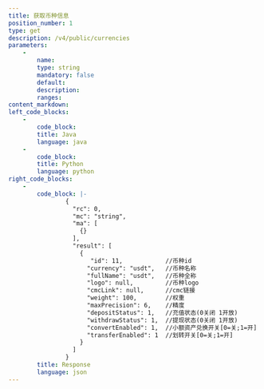 ```yaml
---
title: 获取币种信息
position_number: 1
type: get
description: /v4/public/currencies
parameters:
    -
        name:
        type: string
        mandatory: false
        default:
        description:
        ranges:
content_markdown:
left_code_blocks:
    -
        code_block:
        title: Java
        language: java
    -
        code_block:
        title: Python
        language: python
right_code_blocks:
    -
        code_block: |-
                {
                  "rc": 0,
                  "mc": "string",
                  "ma": [
                    {}
                  ],
                  "result": [
                    {
                       "id": 11,            //币种id
                      "currency": "usdt",   //币种名称
                      "fullName": "usdt",   //币种全称
                      "logo": null,         //币种logo
                      "cmcLink": null,      //cmc链接
                      "weight": 100,        //权重
                      "maxPrecision": 6,    //精度
                      "depositStatus": 1,   //充值状态(0关闭 1开放)
                      "withdrawStatus": 1,  //提现状态(0关闭 1开放)
                      "convertEnabled": 1,  //小额资产兑换开关[0=关;1=开]
                      "transferEnabled": 1  //划转开关[0=关;1=开]
                    }
                  ]
                }
        title: Response
        language: json
---
```

